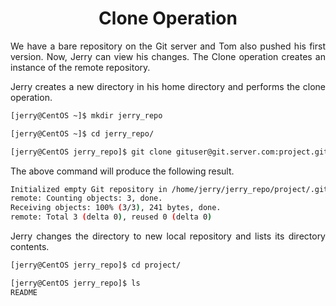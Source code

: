 <div align="justify">

# <div align="center">Clone Operation</div>

We have a bare repository on the Git server and Tom also pushed his first version. Now, Jerry can view his changes. The Clone operation creates an instance of the remote repository.

Jerry creates a new directory in his home directory and performs the clone operation.

```bash
[jerry@CentOS ~]$ mkdir jerry_repo

[jerry@CentOS ~]$ cd jerry_repo/

[jerry@CentOS jerry_repo]$ git clone gituser@git.server.com:project.git
```

The above command will produce the following result.

```bash
Initialized empty Git repository in /home/jerry/jerry_repo/project/.git/
remote: Counting objects: 3, done.
Receiving objects: 100% (3/3), 241 bytes, done.
remote: Total 3 (delta 0), reused 0 (delta 0)
```

Jerry changes the directory to new local repository and lists its directory contents.

```bash
[jerry@CentOS jerry_repo]$ cd project/

[jerry@CentOS jerry_repo]$ ls
README
```

</div>
